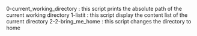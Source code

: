 0-current_working_directory : this script prints the absolute path of the current working directory 
1-listit : this script display the content list of the current directory
2-2-bring_me_home : this script changes the directory to home 
